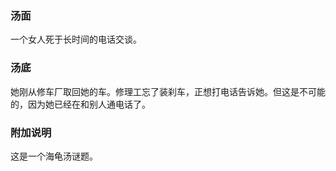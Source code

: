 
### 汤面

一个女人死于长时间的电话交谈。

### 汤底

她刚从修车厂取回她的车。修理工忘了装刹车，正想打电话告诉她。但这是不可能的，因为她已经在和别人通电话了。

### 附加说明
这是一个海龟汤谜题。
